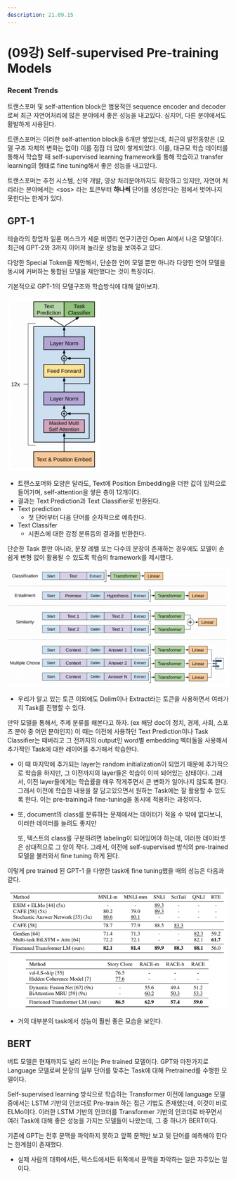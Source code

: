 ```yaml
---
description: 21.09.15
---
```


# \(09강\) Self-supervised Pre-training Models

### Recent Trends

트랜스포머 및 self-attention block은 범용적인 sequence encoder and decoder로써 최근 자연어처리에 많은 분야에서 좋은 성능을 내고있다. 심지어, 다른 분야에서도 활발하게 사용된다.

트랜스포머는 이러한 self-attention block을 6개만 쌓았는데, 최근의 발전동향은 \(모델 구조 자체의 변화는 없이\) 이를 점점 더 많이 쌓게되었다. 이를, 대규모 학습 데이터를 통해서 학습할 때 self-supervised learning framework를 통해 학습하고 transfer learning의 형태로 fine tuning해서 좋은 성능을 내고있다.

트랜스포머는 추천 시스템, 신약 개발, 영상 처리분야까지도 확장하고 있지만, 자연어 처리라는 분야에서는 &lt;sos&gt; 라는 토큰부터 **하나씩** 단어를 생성한다는 점에서 벗어나지 못한다는 한계가 있다.



## GPT-1

테슬라의 창업자 일론 머스크가 세운 비영리 연구기관인 Open AI에서 나온 모델이다. 최근에 GPT-2와 3까지 이어져 놀라운 성능을 보여주고 있다.

다양한 Special Token을 제안해서, 단순한 언어 모델 뿐만 아니라 다양한 언어 모델을 동시에 커버하는 통합된 모델을 제안했다는 것이 특징이다.

기본적으로 GPT-1의 모델구조와 학습방식에 대해 알아보자.

![](../../../.gitbook/assets/image%20%281148%29.png)

* 트랜스포머와 모양은 달라도, Text에 Position Embedding을 더한 값이 입력으로 들어가며, self-attention을 쌓은 층이 12개이다.
* 결과는 Text Prediction과 Text Classifier로 반환된다.
* Text prediction
  * 첫 단어부터 다음 단어를 순차적으로 예측한다.
* Text Classifer
  * 시퀀스에 대한 감정 분류등의 결과를 반환한다.

단순한 Task 뿐만 아니라, 문장 레벨 또는 다수의 문장이 존재하는 경우에도 모델이 손쉽게 변형 없이 활용될 수 있도록 학습의 framework를 제시했다.

![](../../../.gitbook/assets/image%20%281149%29.png)

* 우리가 알고 있는 토큰 이외에도 Delim이나 Extract라는 토큰을 사용하면서 여러가지 Task를 진행할 수 있다.

만약 모델을 통해서, 주제 분류를 해본다고 하자. \(ex 해당 doc이 정치, 경제, 사회, 스포츠 분야 중 어떤 분야인지\) 이 때는 이전에 사용하던 Text Prediction이나 Task Classifier는 떼버리고 그 전까지의 output인 word별 embedding 벡터들을 사용해서 추가적인 Task에 대한 레이어를 추가해서 학습한다.

* 이 때 마지막에 추가되는 layer는 random initialization이 되었기 때문에 추가적으로 학습을 하지만, 그 이전까지의 layer들은 학습이 이미 되어있는 상태이다. 그래서, 이전 layer들에게는 학습률을 매우 작게주면서 큰 변화가 일어나지 않도록 한다. 그래서 이전에 학습한 내용을 잘 담고있으면서 원하는 Task에는 잘 활용할 수 있도록 한다. 이는 pre-training과 fine-tuning을 동시에 적용하는 과정이다.
* 또, document의 class를 분류하는 문제에서는 데이터가 적을 수 밖에 없다보니, 이러한 데이터를 늘려도 좋지만

  또, 텍스트의 class를 구분하려면 labeling이 되어있어야 하는데, 이러한 데이터셋은 상대적으로 그 양이 작다. 그래서, 이전에 self-supervised 방식의 pre-trained 모델을 불러와서 fine tuning 하게 된다.

이렇게 pre trained 된 GPT-1 을 다양한 task에 fine tuning했을 때의 성능은 다음과 같다.

![](../../../.gitbook/assets/image%20%281166%29.png)

* 거의 대부분의 task에서 성능이 훨씬 좋은 모습을 보인다.



## BERT

버트 모델은 현재까지도 널리 쓰이는 Pre trained 모델이다. GPT와 마찬가지로 Language 모델로써 문장의 일부 단어를 맞추는 Task에 대해 Pretrained를 수행한 모델이다.

Self-supervised learning 방식으로 학습하는 Transformer 이전에 language 모델 중에서는 LSTM 기반의 인코더로 Pre-train 하는 접근 기법도 존재했는데, 이것이 바로 ELMo이다. 이러한 LSTM 기반의 인코더를 Transformer 기반의 인코더로 바꾸면서 여러 Task에 대해 좋은 성능을 가지는 모델들이 나왔는데, 그 중 하나가 BERT이다.

기존에 GPT는 전후 문맥을 파악하지 못하고 앞쪽 문맥만 보고 뒷 단어를 예측해야 한다는 한계점이 존재했다.

* 실제 사람의 대화에서든, 텍스트에서든 뒤쪽에서 문맥을 파악하는 일은 자주있는 일이다.





